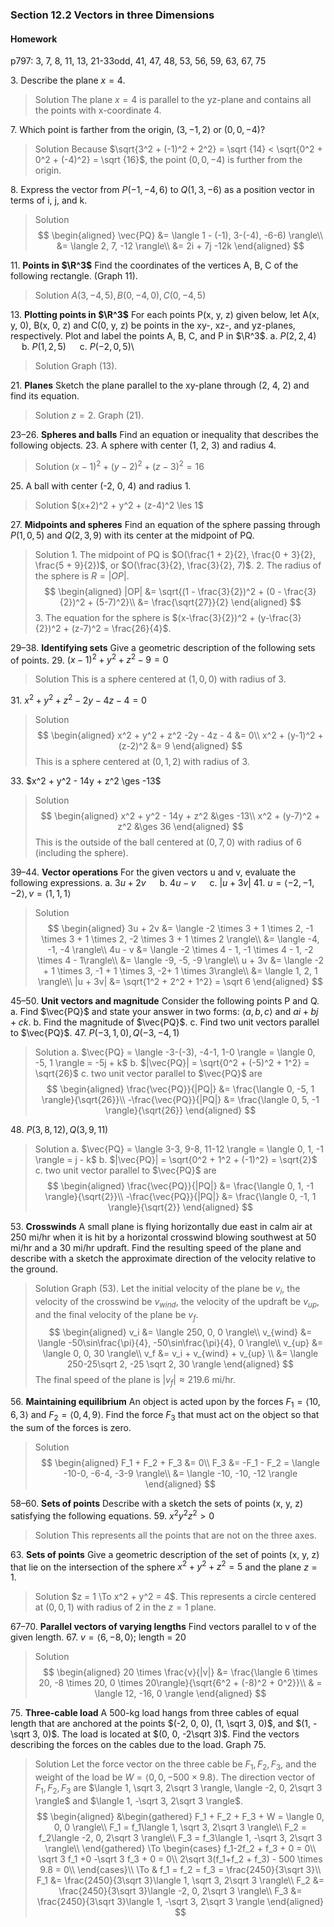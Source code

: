 ### Section 12.2 Vectors in three Dimensions

#### Homework
p797: 3, 7, 8, 11, 13, 21-33odd, 41, 47, 48, 53, 56, 59, 63, 67, 75

3\. Describe the plane $x = 4$.
>Solution
The plane $x = 4$ is parallel to the yz-plane and contains all the points with x-coordinate 4.

7\. Which point is farther from the origin, $(3, -1, 2)$ or $(0, 0, - 4)$?
>Solution
Because $\sqrt{3^2 + (-1)^2 + 2^2} = \sqrt {14} < \sqrt{0^2 + 0^2 + (-4)^2} = \sqrt {16}$, the point $(0, 0, - 4)$ is further from the origin.

8\. Express the vector from $P(-1, -4, 6)$ to $Q(1, 3, -6)$ as a position vector in terms of i, j, and k.
>Solution
$$
\begin{aligned}
\vec{PQ} &= \langle 1 - (-1), 3-(-4), -6-6) \rangle\\
&= \langle 2, 7, -12 \rangle\\
&= 2i + 7j -12k
\end{aligned}
$$

11\. **Points in $\R^3$** Find the coordinates of the vertices A, B, C of the following rectangle. (Graph 11).
>Solution
$A(3, -4, 5), B(0, -4, 0), C(0, -4, 5)$

13\. **Plotting points in $\R^3$** For each points P(x, y, z) given below, let A(x, y, 0), B(x, 0, z) and C(0, y, z) be points in the xy-, xz-, and yz-planes, respectively. Plot and label the points A, B, C, and P in $\R^3$.
a. $P(2, 2, 4)$ &emsp; b. $P(1, 2, 5)$ &emsp; c. $P(-2, 0, 5)$\
>Solution
Graph (13).

21\. **Planes** Sketch the plane parallel to the xy-plane through (2, 4, 2) and find its equation.
>Solution
$z=2$. Graph (21).

23–26\. **Spheres and balls** Find an equation or inequality that describes the following objects.
23\. A sphere with center (1, 2, 3) and radius 4.
>Solution
$(x-1)^2 + (y-2)^2 + (z-3)^2 = 16$

25\. A ball with center (-2, 0, 4) and radius 1.
>Solution
$(x+2)^2 + y^2 + (z-4)^2 \les 1$

27\. **Midpoints and spheres** Find an equation of the sphere passing through $P(1, 0, 5)$ and $Q(2, 3, 9)$ with its center at the midpoint of PQ.
>Solution
1\. The midpoint of PQ is $O(\frac{1 + 2}{2}, \frac{0 + 3}{2}, \frac{5 + 9}{2})$, or $O(\frac{3}{2}, \frac{3}{2}, 7)$.
2\. The radius of the sphere is $R=|OP|$.
$$
\begin{aligned}
|OP| &= \sqrt{(1 - \frac{3}{2})^2 + (0 - \frac{3}{2})^2 + (5-7)^2}\\
&= \frac{\sqrt{27}}{2}
\end{aligned}
$$
3\. The equation for the sphere is $(x-\frac{3}{2})^2 + (y-\frac{3}{2})^2 + (z-7)^2 = \frac{26}{4}$.

29–38\. **Identifying sets** Give a geometric description of the following sets of points.
29\. $(x-1)^2 + y^2 + z^2 - 9 = 0$
>Solution
This is a sphere centered at $(1, 0, 0)$ with radius of 3.

31\. $x^2 + y^2 + z^2 -2y - 4z - 4 = 0$
>Solution
$$
\begin{aligned}
x^2 + y^2 + z^2 -2y - 4z - 4 &= 0\\
x^2 + (y-1)^2 + (z-2)^2 &= 9
\end{aligned}
$$
This is a sphere centered at $(0, 1, 2)$ with radius of 3.

33\. $x^2 + y^2 - 14y + z^2 \ges -13$
>Solution
$$
\begin{aligned}
x^2 + y^2 - 14y + z^2 &\ges -13\\
x^2 + (y-7)^2 + z^2 &\ges 36
\end{aligned}
$$
This is the outside of the ball centered at $(0, 7, 0)$ with radius of 6 (including the sphere).

39–44\. **Vector operations** For the given vectors u and v, evaluate the following expressions.
a. $3u + 2v$ &emsp; b. $4u-v$ &emsp; c. $|u + 3v|$
41\. $u = \langle -2, -1, -2 \rangle, v = \langle 1, 1, 1 \rangle$
>Solution
$$
\begin{aligned}
3u + 2v &= \langle -2 \times 3 + 1 \times 2, -1 \times 3 + 1 \times 2, -2 \times 3 + 1 \times 2 \rangle\\
&= \langle -4, -1, -4 \rangle\\
4u - v &= \langle -2 \times 4 - 1, -1 \times 4 - 1, -2 \times 4 - 1\rangle\\
&= \langle -9, -5, -9 \rangle\\
u + 3v &= \langle -2 + 1 \times 3, -1 + 1 \times 3, -2+ 1 \times 3\rangle\\
&= \langle 1, 2, 1 \rangle\\
|u + 3v| &= \sqrt{1^2 + 2^2 + 1^2} = \sqrt 6
\end{aligned}
$$

45–50\. **Unit vectors and magnitude** Consider the following points P and Q.
a. Find $\vec{PQ}$ and state your answer in two forms: $\langle a, b, c \rangle$ and $ai + bj + ck$.
b. Find the magnitude of $\vec{PQ}$.
c. Find two unit vectors parallel to $\vec{PQ}$.
47\. $P(-3, 1, 0), Q(-3, -4, 1)$
>Solution
a. $\vec{PQ} = \langle -3-(-3), -4-1, 1-0 \rangle = \langle 0, -5, 1 \rangle = -5j + k$
b. $|\vec{PQ}| = \sqrt{0^2 + (-5)^2 + 1^2} = \sqrt{26}$
c. two unit vector parallel to $\vec{PQ}$ are
$$
\begin{aligned}
\frac{\vec{PQ}}{|PQ|} &= \frac{\langle 0, -5, 1 \rangle}{\sqrt{26}}\\
-\frac{\vec{PQ}}{|PQ|} &= \frac{\langle 0, 5, -1 \rangle}{\sqrt{26}}
\end{aligned}
$$

48\. $P(3, 8, 12), Q(3, 9, 11)$
>Solution
a. $\vec{PQ} = \langle 3-3, 9-8, 11-12 \rangle = \langle 0, 1, -1 \rangle = j - k$
b. $|\vec{PQ}| = \sqrt{0^2 + 1^2 + (-1)^2} = \sqrt{2}$
c. two unit vector parallel to $\vec{PQ}$ are
$$
\begin{aligned}
\frac{\vec{PQ}}{|PQ|} &= \frac{\langle 0, 1, -1 \rangle}{\sqrt{2}}\\
-\frac{\vec{PQ}}{|PQ|} &= \frac{\langle 0, -1, 1 \rangle}{\sqrt{2}}
\end{aligned}
$$

53\. **Crosswinds** A small plane is flying horizontally due east in calm air at 250 mi/hr when it is hit by a horizontal crosswind blowing southwest at 50 mi/hr and a 30 mi/hr updraft. Find the resulting speed of the plane and describe with a sketch the approximate direction of the velocity relative to the ground.
>Solution
Graph (53). Let the initial velocity of the plane be $v_i$, the velocity of the crosswind be $v_{wind}$, the velocity of the updraft be $v_{up}$, and the final velocity of the plane be $v_f$.
$$
\begin{aligned}
v_i &= \langle 250, 0, 0 \rangle\\
v_{wind} &= \langle -50\sin\frac{\pi}{4}, -50\sin\frac{\pi}{4}, 0 \rangle\\
v_{up} &= \langle 0, 0, 30 \rangle\\
v_f &= v_i + v_{wind} + v_{up} \\
&= \langle 250-25\sqrt 2, -25 \sqrt 2, 30 \rangle
\end{aligned}
$$
The final speed of the plane is $|v_f| \approx 219.6$ mi/hr.

56\. **Maintaining equilibrium** An object is acted upon by the forces $F_1 = \langle 10, 6, 3 \rangle$ and $F_2 = \langle 0, 4, 9\rangle$. Find the force $F_3$ that must act on the object so that the sum of the forces is zero.
>Solution
$$
\begin{aligned}
F_1 + F_2 + F_3 &= 0\\
F_3 &= -F_1 - F_2 = \langle -10-0, -6-4, -3-9 \rangle\\
&= \langle -10, -10, -12 \rangle
\end{aligned}
$$

58–60\. **Sets of points** Describe with a sketch the sets of points (x, y, z) satisfying the following equations.
59\. $x^2y^2z^2 > 0$
>Solution
This represents all the points that are not on the three axes.

63\. **Sets of points** Give a geometric description of the set of points (x, y, z) that lie on the intersection of the sphere $x^2 + y^2 + z^2 = 5$ and the plane $z = 1$.
>Solution
$z = 1 \To x^2 + y^2  = 4$. This represents a circle centered at $(0, 0, 1)$ with radius of 2 in the $z=1$ plane.

67–70\. **Parallel vectors of varying lengths** Find vectors parallel to v of the given length.
67\. $v = \langle 6, -8, 0 \rangle$; length = 20
>Solution
$$
\begin{aligned}
20 \times \frac{v}{|v|} &= \frac{\langle 6 \times 20, -8 \times 20, 0 \times 20\rangle}{\sqrt{6^2 + (-8)^2 + 0^2}}\\
& = \langle 12, -16, 0 \rangle
\end{aligned}
$$

75\. **Three-cable load** A 500-kg load hangs from three cables of equal length that are anchored at the points $(-2, 0, 0), (1, \sqrt 3, 0)$, and $(1, -\sqrt 3, 0)$. The load is located at $(0, 0, -2\sqrt 3)$. Find the vectors describing the forces on the cables due to the load. Graph 75.
>Solution
Let the force vector on the three cable be $F_1, F_2, F_3$, and the weight of the load be $W = \langle 0, 0, -500 \times 9.8 \rangle$. The direction vector of $F_1, F_2, F_3$ are $\langle 1, \sqrt 3, 2\sqrt 3 \rangle, \langle -2, 0, 2\sqrt 3 \rangle$ and $\langle 1, -\sqrt 3, 2\sqrt 3 \rangle$.
$$
\begin{aligned}
&\begin{gathered}
F_1 + F_2 + F_3 + W = \langle 0, 0, 0 \rangle\\
F_1 = f_1\langle 1, \sqrt 3, 2\sqrt 3 \rangle\\
F_2 = f_2\langle -2, 0, 2\sqrt 3 \rangle\\
F_3 = f_3\langle 1, -\sqrt 3, 2\sqrt 3 \rangle\\
\end{gathered} \To \begin{cases}
f_1-2f_2 + f_3 + 0 = 0\\
\sqrt 3 f_1 +0 -\sqrt 3 f_3 + 0 = 0\\
2\sqrt 3(f_1+f_2 + f_3) - 500 \times 9.8 = 0\\
\end{cases}\\
\To & f_1 = f_2 = f_3 = \frac{2450}{3\sqrt 3}\\
F_1 &= \frac{2450}{3\sqrt 3}\langle 1, \sqrt 3, 2\sqrt 3 \rangle\\
F_2 &= \frac{2450}{3\sqrt 3}\langle -2, 0, 2\sqrt 3 \rangle\\
F_3 &= \frac{2450}{3\sqrt 3}\langle 1, -\sqrt 3, 2\sqrt 3 \rangle
\end{aligned}
$$
